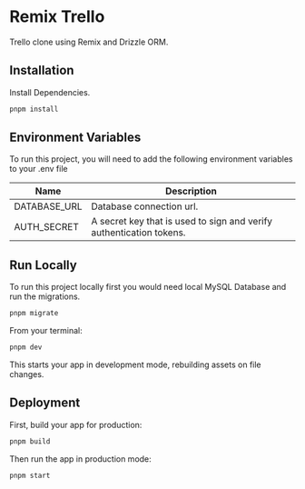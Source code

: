# Remix Trello

Trello clone using Remix and Drizzle ORM.

## Installation

Install Dependencies.

```sh
pnpm install
```

## Environment Variables

To run this project, you will need to add the following environment variables to your .env file

| Name         | Description                                                         |
| ------------ | ------------------------------------------------------------------- |
| DATABASE_URL | Database connection url.                                            |
| AUTH_SECRET  | A secret key that is used to sign and verify authentication tokens. |

## Run Locally

To run this project locally first you would need local MySQL Database and run the migrations.

```sh
pnpm migrate
```

From your terminal:

```sh
pnpm dev
```

This starts your app in development mode, rebuilding assets on file changes.

## Deployment

First, build your app for production:

```sh
pnpm build
```

Then run the app in production mode:

```sh
pnpm start
```
